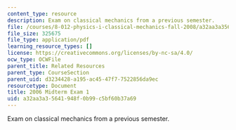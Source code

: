 ```yaml
---
content_type: resource
description: Exam on classical mechanics from a previous semester.
file: /courses/8-012-physics-i-classical-mechanics-fall-2008/a32aa3a35641948f0b99c5bf60b37a69_2006_quiz1.pdf
file_size: 325675
file_type: application/pdf
learning_resource_types: []
license: https://creativecommons.org/licenses/by-nc-sa/4.0/
ocw_type: OCWFile
parent_title: Related Resources
parent_type: CourseSection
parent_uid: d3234428-a195-ac45-47f7-7522856da9ec
resourcetype: Document
title: 2006 Midterm Exam 1
uid: a32aa3a3-5641-948f-0b99-c5bf60b37a69
---
```

Exam on classical mechanics from a previous semester.